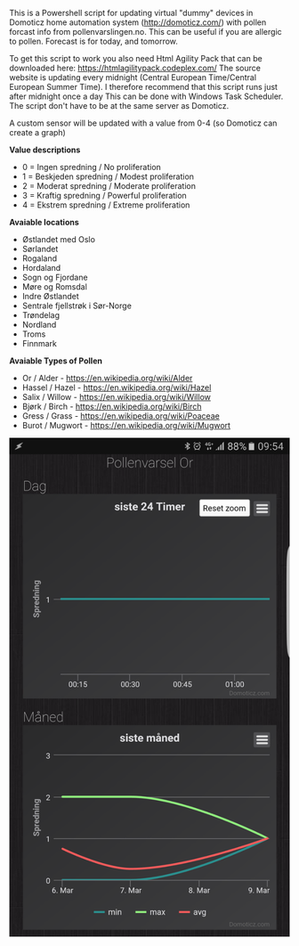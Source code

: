 This is a Powershell script for updating virtual "dummy" devices in Domoticz home automation system (http://domoticz.com/) with pollen forcast info from pollenvarslingen.no.
This can be useful if you are allergic to pollen.
Forecast is for today, and tomorrow.

To get this script to work you also need Html Agility Pack that can be downloaded here: https://htmlagilitypack.codeplex.com/
The source website is updating every midnight (Central European Time/Central European Summer Time). I therefore recommend that this script runs just after midnight once a day
This can be done with Windows Task Scheduler. The script don't have to be at the same server as Domoticz.

A custom sensor will be updated with a value from 0-4 (so Domoticz can create a graph)

**Value descriptions**
- 0 = Ingen spredning / No proliferation
- 1 = Beskjeden spredning / Modest proliferation
- 2 = Moderat spredning / Moderate proliferation
- 3 = Kraftig spredning / Powerful proliferation
- 4 = Ekstrem spredning / Extreme proliferation

**Avaiable locations**
- Østlandet med Oslo
- Sørlandet
- Rogaland
- Hordaland
- Sogn og Fjordane
- Møre og Romsdal
- Indre Østlandet
- Sentrale fjellstrøk i Sør-Norge
- Trøndelag
- Nordland
- Troms
- Finnmark

**Avaiable Types of Pollen**
- Or / Alder - https://en.wikipedia.org/wiki/Alder
- Hassel / Hazel - https://en.wikipedia.org/wiki/Hazel
- Salix / Willow - https://en.wikipedia.org/wiki/Willow
- Bjørk / Birch - https://en.wikipedia.org/wiki/Birch
- Gress / Grass - https://en.wikipedia.org/wiki/Poaceae
- Burot / Mugwort - https://en.wikipedia.org/wiki/Mugwort

![alt tag](images/graph_domoticz.png)
